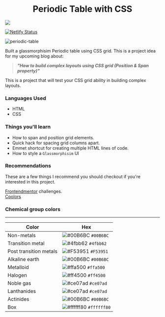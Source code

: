 <h1 align="center">Periodic Table with CSS</h1>

<a href="https://codepen.io/evavic44/pen/JjNNXYv"><img src="https://img.shields.io/twitter/url?color=black&label=Codepen&logo=Codepen&logoColor=black&style=social&url=https%3A%2F%2Ftwitter.com%2Fevavic44"></a>

[![Netlify Status](https://api.netlify.com/api/v1/badges/909542f0-0414-499d-ace9-5821573c280e/deploy-status)](https://app.netlify.com/sites/periodic-table-ui/deploys)

![periodic-table](https://user-images.githubusercontent.com/62628408/125967400-d7679ed5-6567-4861-b342-cdf413b5804e.PNG)


Built a glassmorphisim Periodic table using CSS grid.
This is a project idea for my upcoming blog about:

> _**"How to build complex layouts using CSS grid (Position & Span property)"**_

This is a project that will test your CSS grid ability in building complex layouts. 

### Languages Used

- HTML
- CSS

### Things you'll learn 
- How to span and position grid elements.
- Quick hack for spacing grid columns apart.
- Emmet shortcut for creating multiple HTML lines of code.
- How to style a `Glassmorphisim` UI

### Recommendations
These are a few things I recommend you should checkout if you're interested in this project.
<div><a href="https://frontendmentor.io">Frontendmentor</a> challenges.</div>
<div><a href="https://coolors.co">Coolors</a></div>

### Chemical group colors
<hr>

| Color                    | Hex                                                                                                                         |
| ------------------------ | --------------------------------------------------------------------------------------------------------------------------- |
| Non-metals               | ![#00B6BC](https://user-images.githubusercontent.com/62628408/125963358-5164f546-a6f3-421b-bf3c-7996a9a07a5c.PNG) `#00B6BC` |
| Transition metal         | ![#4fbb62](https://user-images.githubusercontent.com/62628408/125963454-e3544420-97cf-4acd-bd28-dad4b2096546.PNG) `#4fbb62` |
| Post transition metals   | ![#F53951](https://user-images.githubusercontent.com/62628408/125964014-2d1218d4-e694-460f-b7bc-11541518cd03.PNG) `#F53951` |
| Alkaline earth           | ![#00B6BC](https://user-images.githubusercontent.com/62628408/125963358-5164f546-a6f3-421b-bf3c-7996a9a07a5c.PNG) `#00B6BC` |
| Metalloid                | ![#ffa500](https://user-images.githubusercontent.com/62628408/125964241-b14d9796-76b9-4fd7-a282-f4cd09196b01.PNG) `#ffa500` |
| Halogen                  | ![#ff4500](https://user-images.githubusercontent.com/62628408/125964200-7d58032b-adce-4049-811c-9fbded13b486.PNG) `#ff4500` |
| Noble gas                | ![#ce07ad](https://user-images.githubusercontent.com/62628408/125963969-75f3a397-33de-491c-98b7-eb2323e6135e.PNG) `#ce07ad` |
| Lanthanides              | ![#ce07ad](https://user-images.githubusercontent.com/62628408/125963969-75f3a397-33de-491c-98b7-eb2323e6135e.PNG) `#ce07ad` |
| Actinides                | ![#00B6BC](https://user-images.githubusercontent.com/62628408/125963358-5164f546-a6f3-421b-bf3c-7996a9a07a5c.PNG) `#00B6BC` |
| Box                      | ![#ffffff80](https://user-images.githubusercontent.com/62628408/125964215-3f1d236d-ea94-4ae5-b672-18555ec65cbe.PNG) `#ffffff80`|



